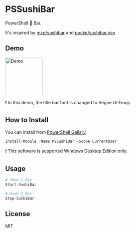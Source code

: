 # PSSushiBar

PowerShell 🍣 Bar.

It's inspired by [mzp/sushibar](https://github.com/mzp/sushibar) and [pocke/sushibar.vim](https://github.com/pocke/sushibar.vim) .

## Demo

<img src="https://cloud.githubusercontent.com/assets/720127/20544664/7a060cea-b14e-11e6-9b18-06e53d3d86a4.gif" alt="Demo" height=120>

:exclamation: In this demo, the title bar font is changed to Segoe UI Emoji.

## How to Install

You can install from [PowerShell Gallary](https://www.powershellgallery.com/packages/PSSushiBar/).

```ps1
Install-Module -Name PSSushiBar -Scope CurrentUser
```

:exclamation: This software is supported Windows Desktop Edition only.

## Usage

```ps1
# Show 🍣 Bar
Start-SushiBar

# Hide 🍣 Bar
Stop-SushiBar
```

## License

MIT
